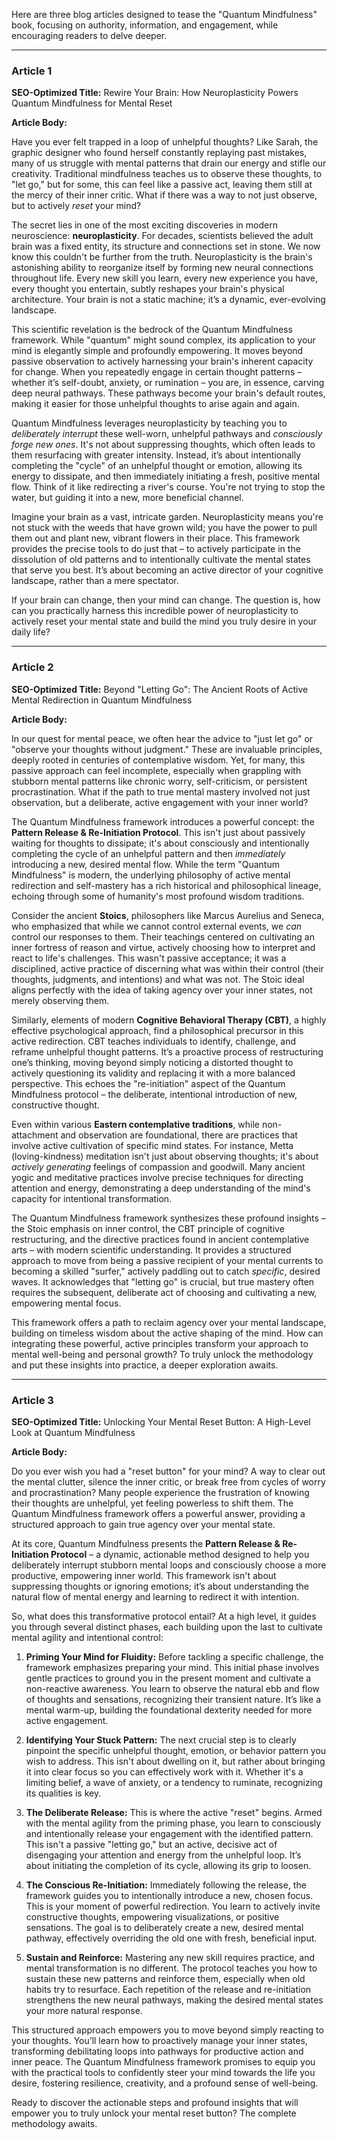 Here are three blog articles designed to tease the "Quantum Mindfulness" book, focusing on authority, information, and engagement, while encouraging readers to delve deeper.

---

### Article 1

**SEO-Optimized Title:** Rewire Your Brain: How Neuroplasticity Powers Quantum Mindfulness for Mental Reset

**Article Body:**

Have you ever felt trapped in a loop of unhelpful thoughts? Like Sarah, the graphic designer who found herself constantly replaying past mistakes, many of us struggle with mental patterns that drain our energy and stifle our creativity. Traditional mindfulness teaches us to observe these thoughts, to "let go," but for some, this can feel like a passive act, leaving them still at the mercy of their inner critic. What if there was a way to not just observe, but to actively *reset* your mind?

The secret lies in one of the most exciting discoveries in modern neuroscience: **neuroplasticity**. For decades, scientists believed the adult brain was a fixed entity, its structure and connections set in stone. We now know this couldn't be further from the truth. Neuroplasticity is the brain's astonishing ability to reorganize itself by forming new neural connections throughout life. Every new skill you learn, every new experience you have, every thought you entertain, subtly reshapes your brain's physical architecture. Your brain is not a static machine; it’s a dynamic, ever-evolving landscape.

This scientific revelation is the bedrock of the Quantum Mindfulness framework. While "quantum" might sound complex, its application to your mind is elegantly simple and profoundly empowering. It moves beyond passive observation to actively harnessing your brain's inherent capacity for change. When you repeatedly engage in certain thought patterns – whether it’s self-doubt, anxiety, or rumination – you are, in essence, carving deep neural pathways. These pathways become your brain's default routes, making it easier for those unhelpful thoughts to arise again and again.

Quantum Mindfulness leverages neuroplasticity by teaching you to *deliberately interrupt* these well-worn, unhelpful pathways and *consciously forge new ones*. It's not about suppressing thoughts, which often leads to them resurfacing with greater intensity. Instead, it’s about intentionally completing the "cycle" of an unhelpful thought or emotion, allowing its energy to dissipate, and then immediately initiating a fresh, positive mental flow. Think of it like redirecting a river's course. You're not trying to stop the water, but guiding it into a new, more beneficial channel.

Imagine your brain as a vast, intricate garden. Neuroplasticity means you're not stuck with the weeds that have grown wild; you have the power to pull them out and plant new, vibrant flowers in their place. This framework provides the precise tools to do just that – to actively participate in the dissolution of old patterns and to intentionally cultivate the mental states that serve you best. It’s about becoming an active director of your cognitive landscape, rather than a mere spectator.

If your brain can change, then your mind can change. The question is, how can you practically harness this incredible power of neuroplasticity to actively reset your mental state and build the mind you truly desire in your daily life?

---

### Article 2

**SEO-Optimized Title:** Beyond "Letting Go": The Ancient Roots of Active Mental Redirection in Quantum Mindfulness

**Article Body:**

In our quest for mental peace, we often hear the advice to "just let go" or "observe your thoughts without judgment." These are invaluable principles, deeply rooted in centuries of contemplative wisdom. Yet, for many, this passive approach can feel incomplete, especially when grappling with stubborn mental patterns like chronic worry, self-criticism, or persistent procrastination. What if the path to true mental mastery involved not just observation, but a deliberate, active engagement with your inner world?

The Quantum Mindfulness framework introduces a powerful concept: the **Pattern Release & Re-Initiation Protocol**. This isn't just about passively waiting for thoughts to dissipate; it's about consciously and intentionally completing the cycle of an unhelpful pattern and then *immediately* introducing a new, desired mental flow. While the term "Quantum Mindfulness" is modern, the underlying philosophy of active mental redirection and self-mastery has a rich historical and philosophical lineage, echoing through some of humanity's most profound wisdom traditions.

Consider the ancient **Stoics**, philosophers like Marcus Aurelius and Seneca, who emphasized that while we cannot control external events, we *can* control our responses to them. Their teachings centered on cultivating an inner fortress of reason and virtue, actively choosing how to interpret and react to life's challenges. This wasn't passive acceptance; it was a disciplined, active practice of discerning what was within their control (their thoughts, judgments, and intentions) and what was not. The Stoic ideal aligns perfectly with the idea of taking agency over your inner states, not merely observing them.

Similarly, elements of modern **Cognitive Behavioral Therapy (CBT)**, a highly effective psychological approach, find a philosophical precursor in this active redirection. CBT teaches individuals to identify, challenge, and reframe unhelpful thought patterns. It’s a proactive process of restructuring one’s thinking, moving beyond simply noticing a distorted thought to actively questioning its validity and replacing it with a more balanced perspective. This echoes the "re-initiation" aspect of the Quantum Mindfulness protocol – the deliberate, intentional introduction of new, constructive thought.

Even within various **Eastern contemplative traditions**, while non-attachment and observation are foundational, there are practices that involve active cultivation of specific mind states. For instance, Metta (loving-kindness) meditation isn't just about observing thoughts; it's about *actively generating* feelings of compassion and goodwill. Many ancient yogic and meditative practices involve precise techniques for directing attention and energy, demonstrating a deep understanding of the mind's capacity for intentional transformation.

The Quantum Mindfulness framework synthesizes these profound insights – the Stoic emphasis on inner control, the CBT principle of cognitive restructuring, and the directive practices found in ancient contemplative arts – with modern scientific understanding. It provides a structured approach to move from being a passive recipient of your mental currents to becoming a skilled "surfer," actively paddling out to catch *specific*, desired waves. It acknowledges that "letting go" is crucial, but true mastery often requires the subsequent, deliberate act of choosing and cultivating a new, empowering mental focus.

This framework offers a path to reclaim agency over your mental landscape, building on timeless wisdom about the active shaping of the mind. How can integrating these powerful, active principles transform your approach to mental well-being and personal growth? To truly unlock the methodology and put these insights into practice, a deeper exploration awaits.

---

### Article 3

**SEO-Optimized Title:** Unlocking Your Mental Reset Button: A High-Level Look at Quantum Mindfulness

**Article Body:**

Do you ever wish you had a "reset button" for your mind? A way to clear out the mental clutter, silence the inner critic, or break free from cycles of worry and procrastination? Many people experience the frustration of knowing their thoughts are unhelpful, yet feeling powerless to shift them. The Quantum Mindfulness framework offers a powerful answer, providing a structured approach to gain true agency over your mental state.

At its core, Quantum Mindfulness presents the **Pattern Release & Re-Initiation Protocol** – a dynamic, actionable method designed to help you deliberately interrupt stubborn mental loops and consciously choose a more productive, empowering inner world. This framework isn't about suppressing thoughts or ignoring emotions; it’s about understanding the natural flow of mental energy and learning to redirect it with intention.

So, what does this transformative protocol entail? At a high level, it guides you through several distinct phases, each building upon the last to cultivate mental agility and intentional control:

1.  **Priming Your Mind for Fluidity:** Before tackling a specific challenge, the framework emphasizes preparing your mind. This initial phase involves gentle practices to ground you in the present moment and cultivate a non-reactive awareness. You learn to observe the natural ebb and flow of thoughts and sensations, recognizing their transient nature. It’s like a mental warm-up, building the foundational dexterity needed for more active engagement.

2.  **Identifying Your Stuck Pattern:** The next crucial step is to clearly pinpoint the specific unhelpful thought, emotion, or behavior pattern you wish to address. This isn't about dwelling on it, but rather about bringing it into clear focus so you can effectively work with it. Whether it's a limiting belief, a wave of anxiety, or a tendency to ruminate, recognizing its qualities is key.

3.  **The Deliberate Release:** This is where the active "reset" begins. Armed with the mental agility from the priming phase, you learn to consciously and intentionally release your engagement with the identified pattern. This isn't a passive "letting go," but an active, decisive act of disengaging your attention and energy from the unhelpful loop. It’s about initiating the completion of its cycle, allowing its grip to loosen.

4.  **The Conscious Re-Initiation:** Immediately following the release, the framework guides you to intentionally introduce a new, chosen focus. This is your moment of powerful redirection. You learn to actively invite constructive thoughts, empowering visualizations, or positive sensations. The goal is to deliberately create a new, desired mental pathway, effectively overriding the old one with fresh, beneficial input.

5.  **Sustain and Reinforce:** Mastering any new skill requires practice, and mental transformation is no different. The protocol teaches you how to sustain these new patterns and reinforce them, especially when old habits try to resurface. Each repetition of the release and re-initiation strengthens the new neural pathways, making the desired mental states your more natural response.

This structured approach empowers you to move beyond simply reacting to your thoughts. You’ll learn how to proactively manage your inner states, transforming debilitating loops into pathways for productive action and inner peace. The Quantum Mindfulness framework promises to equip you with the practical tools to confidently steer your mind towards the life you desire, fostering resilience, creativity, and a profound sense of well-being.

Ready to discover the actionable steps and profound insights that will empower you to truly unlock your mental reset button? The complete methodology awaits.